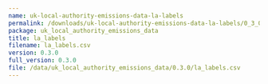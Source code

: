 ```yaml
---
name: uk-local-authority-emissions-data-la-labels
permalink: /downloads/uk-local-authority-emissions-data-la-labels/0_3_0
package: uk_local_authority_emissions_data
title: la_labels
filename: la_labels.csv
version: 0.3.0
full_version: 0.3.0
file: /data/uk_local_authority_emissions_data/0.3.0/la_labels.csv
---
```

